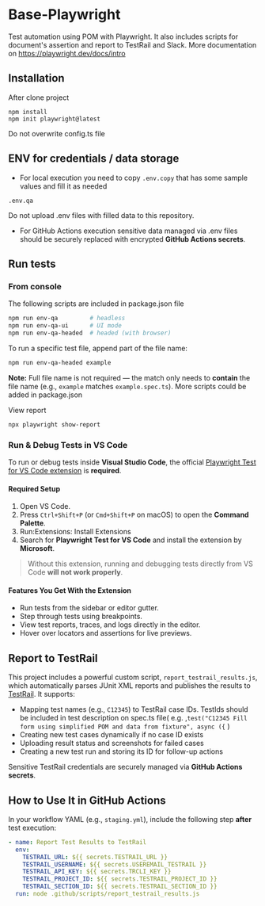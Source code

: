 # Base-Playwright

Test automation using POM with Playwright.
It also includes scripts for document's assertion and report to TestRail and Slack.
​More documentation on https://playwright.dev/docs/intro

## Installation
After clone project 

```
npm install
npm init playwright@latest

```
Do not overwrite config.ts file

## ENV for credentials / data storage
- For local execution you need to copy `.env.copy` that has some sample values and fill it as needed

```
.env.qa
```

​Do not upload .env files with filled data to this repository.

- For GitHub Actions execution sensitive data managed via .env files should be securely replaced with encrypted **GitHub Actions secrets**.

## Run tests
### From console
The following scripts are included in package.json file

```bash
npm run env-qa         # headless
npm run env-qa-ui      # UI mode
npm run env-qa-headed  # headed (with browser)
```

To run a specific test file, append part of the file name:

```bash
npm run env-qa-headed example
```
**Note:** Full file name is not required — the match only needs to **contain** the file name (e.g., `example` matches `example.spec.ts`). More scripts could be added in package.json

View report
```bash
npx playwright show-report
```
### Run & Debug Tests in VS Code

To run or debug tests inside **Visual Studio Code**, the official [Playwright Test for VS Code extension](https://playwright.dev/docs/getting-started-vscode) is **required**.

#### Required Setup

1. Open VS Code.
2. Press `Ctrl+Shift+P` (or `Cmd+Shift+P` on macOS) to open the **Command Palette**.
3. Run:Extensions: Install Extensions
4. Search for **Playwright Test for VS Code** and install the extension by **Microsoft**.
> Without this extension, running and debugging tests directly from VS Code **will not work properly**.

#### Features You Get With the Extension

- Run tests from the sidebar or editor gutter.
- Step through tests using breakpoints.
- View test reports, traces, and logs directly in the editor.
- Hover over locators and assertions for live previews.

## Report to TestRail

This project includes a powerful custom script, `report_testrail_results.js`, which automatically parses JUnit XML reports and publishes the results to [TestRail](https://www.testrail.com/). It supports:

- Mapping test names (e.g., `C12345`) to TestRail case IDs. TestIds should be included in test description on spec.ts file( e.g. ,`test("C12345 Fill form using simplified POM and data from fixture", async ({` )
- Creating new test cases dynamically if no case ID exists
- Uploading result status and screenshots for failed cases
- Creating a new test run and storing its ID for follow-up actions

Sensitive TestRail credentials are securely managed via **GitHub Actions secrets**.

## How to Use It in GitHub Actions

In your workflow YAML (e.g., `staging.yml`), include the following step **after** test execution:

```yaml
- name: Report Test Results to TestRail
  env:
    TESTRAIL_URL: ${{ secrets.TESTRAIL_URL }}
    TESTRAIL_USERNAME: ${{ secrets.USEREMAIL_TESTRAIL }}
    TESTRAIL_API_KEY: ${{ secrets.TRCLI_KEY }}
    TESTRAIL_PROJECT_ID: ${{ secrets.TESTRAIL_PROJECT_ID }}
    TESTRAIL_SECTION_ID: ${{ secrets.TESTRAIL_SECTION_ID }}
  run: node .github/scripts/report_testrail_results.js
```
